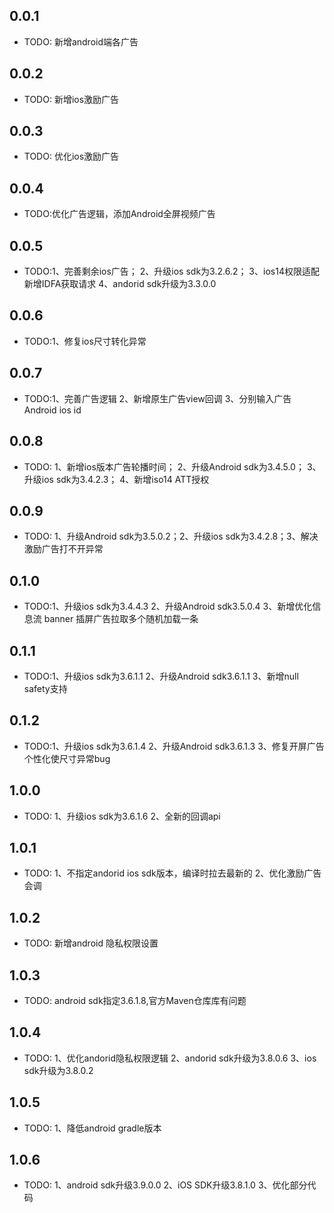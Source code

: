 ## 0.0.1

* TODO: 新增android端各广告

## 0.0.2

* TODO: 新增ios激励广告

## 0.0.3

* TODO: 优化ios激励广告

## 0.0.4

* TODO:优化广告逻辑，添加Android全屏视频广告

## 0.0.5

* TODO:1、完善剩余ios广告； 2、升级ios sdk为3.2.6.2； 3、ios14权限适配 新增IDFA获取请求 4、andorid sdk升级为3.3.0.0

## 0.0.6

* TODO:1、修复ios尺寸转化异常

## 0.0.7

* TODO:1、完善广告逻辑 2、新增原生广告view回调 3、分别输入广告 Android ios id

## 0.0.8
* TODO: 1、新增ios版本广告轮播时间； 2、升级Android sdk为3.4.5.0； 3、升级ios sdk为3.4.2.3； 4、新增iso14 ATT授权

## 0.0.9
* TODO: 1、升级Android sdk为3.5.0.2；2、升级ios sdk为3.4.2.8；3、解决激励广告打不开异常

## 0.1.0
* TODO:1、升级ios sdk为3.4.4.3
  2、升级Android sdk3.5.0.4
  3、新增优化信息流 banner 插屏广告拉取多个随机加载一条

## 0.1.1
* TODO:1、升级ios sdk为3.6.1.1
  2、升级Android sdk3.6.1.1
  3、新增null safety支持

## 0.1.2
* TODO:1、升级ios sdk为3.6.1.4
  2、升级Android sdk3.6.1.3
  3、修复开屏广告个性化使尺寸异常bug

## 1.0.0

* TODO: 1、升级ios sdk为3.6.1.6
  2、全新的回调api

## 1.0.1

* TODO: 1、不指定andorid ios sdk版本，编译时拉去最新的
  2、优化激励广告会调

## 1.0.2

* TODO: 新增android 隐私权限设置

## 1.0.3

* TODO: android sdk指定3.6.1.8,官方Maven仓库库有问题

## 1.0.4

* TODO: 1、优化andorid隐私权限逻辑
  2、andorid sdk升级为3.8.0.6
  3、ios sdk升级为3.8.0.2

## 1.0.5

* TODO: 1、降低android gradle版本

## 1.0.6

* TODO: 1、android sdk升级3.9.0.0
  2、iOS SDK升级3.8.1.0
  3、优化部分代码